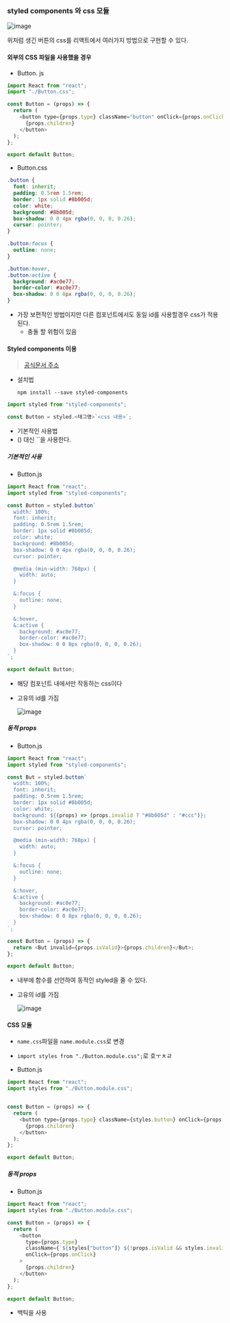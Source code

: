 ### styled components 와 css 모듈

![image](https://user-images.githubusercontent.com/97648143/177965738-cc16c1ff-8efa-47f1-b246-25e333f8e677.png) 

위처럼 생긴 버튼의 css를 리액트에서 여러가지 방법으로 구현할 수 있다.



#### 외부의 CSS 파일을 사용했을 경우

- Button. js

```javascript
import React from "react";
import "./Button.css";

const Button = (props) => {
  return (
    <button type={props.type} className="button" onClick={props.onClick}>
      {props.children}
    </button>
  );
};

export default Button;
```

- Button.css

```css
.button {
  font: inherit;
  padding: 0.5rem 1.5rem;
  border: 1px solid #8b005d;
  color: white;
  background: #8b005d;
  box-shadow: 0 0 4px rgba(0, 0, 0, 0.26);
  cursor: pointer;
}

.button:focus {
  outline: none;
}

.button:hover,
.button:active {
  background: #ac0e77;
  border-color: #ac0e77;
  box-shadow: 0 0 8px rgba(0, 0, 0, 0.26);
}
```





- 가장 보편적인 방법이지만 다른 컴포넌트에서도 동일 id를 사용할경우 css가 적용된다.
  - 충돌 할 위험이 있음





#### Styled components 이용

> [공식문서 주소](https://styled-components.com/)



- 설치법 

  ```ba
  npm install --save styled-components
  ```



```javascript
import styled from "styled-components";

const Button = styled.<태그명>`<css 내용>`;
```

- 기본적인 사용법
- () 대신 ``을 사용한다.



##### 기본적인 사용

- Button.js

```javascript
import React from "react";
import styled from "styled-components";

const Button = styled.button`
  width: 100%;
  font: inherit;
  padding: 0.5rem 1.5rem;
  border: 1px solid #8b005d;
  color: white;
  background: #8b005d;
  box-shadow: 0 0 4px rgba(0, 0, 0, 0.26);
  cursor: pointer;

  @media (min-width: 768px) {
    width: auto;
  }

  &:focus {
    outline: none;
  }

  &:hover,
  &:active {
    background: #ac0e77;
    border-color: #ac0e77;
    box-shadow: 0 0 8px rgba(0, 0, 0, 0.26);
  }
`;

export default Button;
```

- 해당 컴포넌트 내에서만 작동하는 css이다

- 고유의 id를 가짐

  ![image](https://user-images.githubusercontent.com/97648143/177967648-79b8045a-6e20-40f3-afc0-e3a95c976a97.png) 



##### 동적 props

- Button.js

```javascript
import React from "react";
import styled from "styled-components";

const But = styled.button`
  width: 100%;
  font: inherit;
  padding: 0.5rem 1.5rem;
  border: 1px solid #8b005d;
  color: white;
  background: ${(props) => (props.invalid ? "#8b005d" : "#ccc")};
  box-shadow: 0 0 4px rgba(0, 0, 0, 0.26);
  cursor: pointer;

  @media (min-width: 768px) {
    width: auto;
  }

  &:focus {
    outline: none;
  }

  &:hover,
  &:active {
    background: #ac0e77;
    border-color: #ac0e77;
    box-shadow: 0 0 8px rgba(0, 0, 0, 0.26);
  }
`;

const Button = (props) => {
  return <But invalid={props.isValid}>{props.children}</But>;
};

export default Button;
```

- 내부에 함수를 선언하여 동적인 styled을 줄 수 있다.

- 고유의 id를 가짐

  ![image](https://user-images.githubusercontent.com/97648143/177972987-e80cb844-c888-432a-8e01-4a4a98c241e6.png) 





#### CSS 모듈

- `name.css`파일을 `name.module.css`로 변경
- `import styles from "./Button.module.css";`로 호ㅜㅊㄹ





- Button.js

```javascript
import React from "react";
import styles from "./Button.module.css";


const Button = (props) => {
  return (
    <button type={props.type} className={styles.button} onClick={props.onClick}>
      {props.children}
    </button>
  );
};

export default Button;
```



##### 동적 props

- Button.js

```javascript
import React from "react";
import styles from "./Button.module.css";

const Button = (props) => {
  return (
    <button
      type={props.type}
      className={`${styles["button"]} ${!props.isValid && styles.invalid}`}
      onClick={props.onClick}
    >
      {props.children}
    </button>
  );
};

export default Button;
```

- 백틱을 사용



